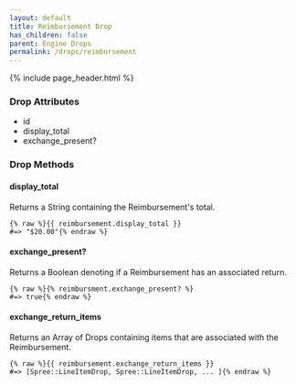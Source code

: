 ```yaml
---
layout: default
title: Reimbursement Drop
has_children: false
parent: Engine Drops
permalink: /drops/reimbursement
---
```


{% include page_header.html %}

### Drop Attributes

- id
- display_total
- exchange_present?

### Drop Methods

#### display_total

Returns a String containing the Reimbursement's total.

```liquid
{% raw %}{{ reimbursement.display_total }}
#=> "$20.00"{% endraw %}
```

#### exchange_present?

Returns a Boolean denoting if a Reimbursement has an associated return.

```liquid
{% raw %}{% reimbursment.exchange_present? %}
#=> true{% endraw %}
```

#### exchange_return_items

Returns an Array of Drops containing items that are associated with the
Reimbursement.

```liquid
{% raw %}{{ reimbursement.exchange_return_items }}
#=> [Spree::LineItemDrop, Spree::LineItemDrop, ... ]{% endraw %}
```